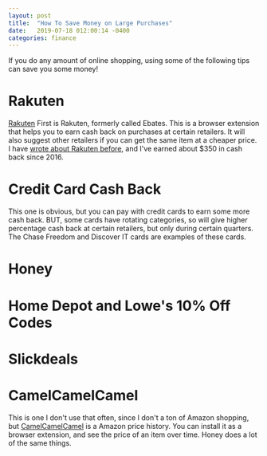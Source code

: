 ```yaml
---
layout: post
title:  "How To Save Money on Large Purchases"
date:   2019-07-18 012:00:14 -0400
categories: finance
---
```


If you do any amount of online shopping, using some of the following tips can save you some money!

# Rakuten
[Rakuten](https://www.rakuten.com/r/ROBERT47769?eeid=43662&utm_source=extension&utm_medium=raf_link)
First is Rakuten, formerly called Ebates. This is a browser extension that helps you to earn cash back on purchases at certain retailers. It will also suggest other retailers if you can get the same item at a cheaper price. I have [wrote about Rakuten before](https://rskelton.com/using-rakuten-for-more-cashback), and I've earned about $350 in cash back since 2016.

# Credit Card Cash Back
This one is obvious, but you can pay with credit cards to earn some more cash back. BUT, some cards have rotating categories, so will give higher percentage cash back at certain retailers, but only during certain quarters. The Chase Freedom and Discover IT cards are examples of these cards.

# Honey

# Home Depot and Lowe's 10% Off Codes

# Slickdeals

# CamelCamelCamel
This is one I don't use that often, since I don't a ton of Amazon shopping, but [CamelCamelCamel](https://camelcamelcamel.com/) is a Amazon price history. You can install it as a browser extension, and see the price of an item over time. Honey does a lot of the same things.

